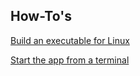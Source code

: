 ## How-To's

[Build an executable for Linux](https://jackleemmerdeur.github.io/ChanMan/build)

[Start the app from a terminal](https://jackleemmerdeur.github.io/ChanMan/start)